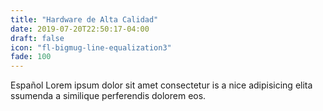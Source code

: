 ```yaml
---
title: "Hardware de Alta Calidad"
date: 2019-07-20T22:50:17-04:00
draft: false
icon: "fl-bigmug-line-equalization3"
fade: 100
---
```

Español Lorem ipsum dolor sit amet consectetur is a nice adipisicing elita ssumenda a similique perferendis dolorem eos.
